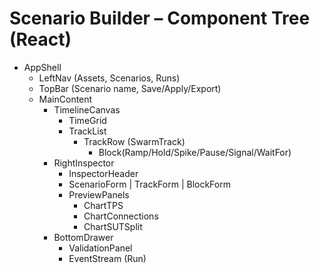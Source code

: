 
# Scenario Builder – Component Tree (React)

- AppShell
  - LeftNav (Assets, Scenarios, Runs)
  - TopBar (Scenario name, Save/Apply/Export)
  - MainContent
    - TimelineCanvas
      - TimeGrid
      - TrackList
        - TrackRow (SwarmTrack)
          - Block(Ramp/Hold/Spike/Pause/Signal/WaitFor)
    - RightInspector
      - InspectorHeader
      - ScenarioForm | TrackForm | BlockForm
      - PreviewPanels
        - ChartTPS
        - ChartConnections
        - ChartSUTSplit
    - BottomDrawer
      - ValidationPanel
      - EventStream (Run)
